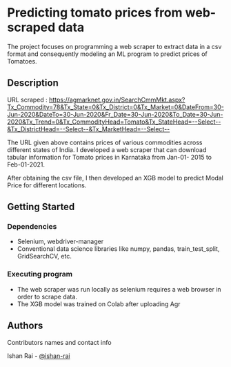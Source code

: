 # Predicting tomato prices from web-scraped data

The project focuses on programming a web scraper to extract data in a csv format and
consequently modeling an ML program to predict prices of Tomatoes.

## Description

URL scraped : https://agmarknet.gov.in/SearchCmmMkt.aspx?Tx_Commodity=78&Tx_State=0&Tx_District=0&Tx_Market=0&DateFrom=30-Jun-2020&DateTo=30-Jun-2020&Fr_Date=30-Jun-2020&To_Date=30-Jun-2020&Tx_Trend=0&Tx_CommodityHead=Tomato&Tx_StateHead=--Select--&Tx_DistrictHead=--Select--&Tx_MarketHead=--Select--

The URL given above contains prices of various commodities across different states of India. I developed
a web scraper that can download tabular information for Tomato prices in Karnataka from Jan-01-
2015 to Feb-01-2021. 

After obtaining the csv file, I then developed an XGB model to predict Modal Price for different locations.

## Getting Started

### Dependencies

* Selenium, webdriver-manager
* Conventional data science libraries like numpy, pandas, train_test_split, GridSearchCV, etc.

### Executing program

* The web scraper was run locally as selenium requires a web browser in order to scrape data.
* The XGB model was trained on Colab after uploading Agr

## Authors

Contributors names and contact info

Ishan Rai - [@ishan-rai](https://www.linkedin.com/in/ishan-rai/)
